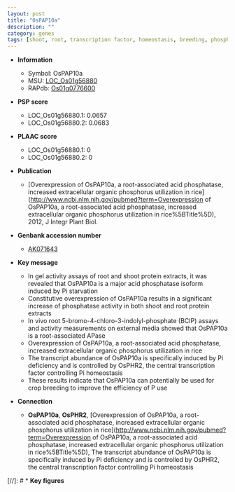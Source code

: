 ```yaml
---
layout: post
title: "OsPAP10a"
description: ""
category: genes
tags: [shoot, root, transcription factor, homeostasis, breeding, phosphorus,  pi , phosphate]
---
```


* **Information**  
    + Symbol: OsPAP10a  
    + MSU: [LOC_Os01g56880](http://rice.plantbiology.msu.edu/cgi-bin/ORF_infopage.cgi?orf=LOC_Os01g56880)  
    + RAPdb: [Os01g0776600](http://rapdb.dna.affrc.go.jp/viewer/gbrowse_details/irgsp1?name=Os01g0776600)  

* **PSP score**  
    + LOC_Os01g56880.1: 0.0657 
    + LOC_Os01g56880.2: 0.0683 

* **PLAAC score**  
    + LOC_Os01g56880.1: 0 
    + LOC_Os01g56880.2: 0 

* **Publication**  
    + [Overexpression of OsPAP10a, a root-associated acid phosphatase, increased extracellular organic phosphorus utilization in rice](http://www.ncbi.nlm.nih.gov/pubmed?term=Overexpression of OsPAP10a, a root-associated acid phosphatase, increased extracellular organic phosphorus utilization in rice%5BTitle%5D), 2012, J Integr Plant Biol.

* **Genbank accession number**  
    + [AK071643](http://www.ncbi.nlm.nih.gov/nuccore/AK071643)

* **Key message**  
    + In gel activity assays of root and shoot protein extracts, it was revealed that OsPAP10a is a major acid phosphatase isoform induced by Pi starvation
    + Constitutive overexpression of OsPAP10a results in a significant increase of phosphatase activity in both shoot and root protein extracts
    + In vivo root 5-bromo-4-chloro-3-indolyl-phosphate (BCIP) assays and activity measurements on external media showed that OsPAP10a is a root-associated APase
    + Overexpression of OsPAP10a, a root-associated acid phosphatase, increased extracellular organic phosphorus utilization in rice
    + The transcript abundance of OsPAP10a is specifically induced by Pi deficiency and is controlled by OsPHR2, the central transcription factor controlling Pi homeostasis
    + These results indicate that OsPAP10a can potentially be used for crop breeding to improve the efficiency of P use

* **Connection**  
    + __OsPAP10a__, __OsPHR2__, [Overexpression of OsPAP10a, a root-associated acid phosphatase, increased extracellular organic phosphorus utilization in rice](http://www.ncbi.nlm.nih.gov/pubmed?term=Overexpression of OsPAP10a, a root-associated acid phosphatase, increased extracellular organic phosphorus utilization in rice%5BTitle%5D), The transcript abundance of OsPAP10a is specifically induced by Pi deficiency and is controlled by OsPHR2, the central transcription factor controlling Pi homeostasis

[//]: # * **Key figures**  


